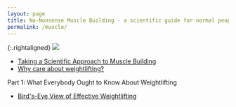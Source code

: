 ```yaml
---
layout: page
title: No-Nonsense Muscle Building - a scientific guide for normal people
permalink: /muscle/
---
```


{:.rightaligned}
![](/images/muscles2.png)

- [Taking a Scientific Approach to Muscle Building](/scientific)
- [Why care about weightlifting?](/why-care)

Part 1: What Everybody Ought to Know About Weightlifting

- [Bird's-Eye View of Effective Weightlifting](/bird)